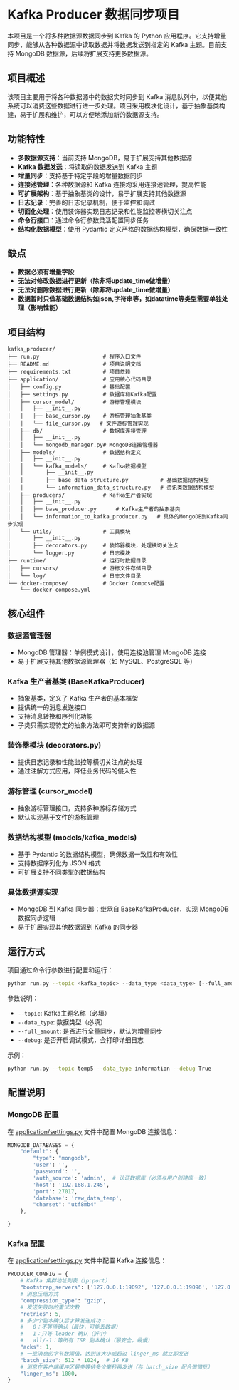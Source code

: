 # Kafka Producer 数据同步项目

本项目是一个将多种数据源数据同步到 Kafka 的 Python 应用程序。它支持增量同步，能够从各种数据源中读取数据并将数据发送到指定的 Kafka 主题。目前支持 MongoDB 数据源，后续将扩展支持更多数据源。

## 项目概述

该项目主要用于将各种数据源中的数据实时同步到 Kafka 消息队列中，以便其他系统可以消费这些数据进行进一步处理。项目采用模块化设计，基于抽象基类构建，易于扩展和维护，可以方便地添加新的数据源支持。

## 功能特性

- **多数据源支持**：当前支持 MongoDB，易于扩展支持其他数据源
- **Kafka 数据发送**：将读取的数据发送到 Kafka 主题
- **增量同步**：支持基于特定字段的增量数据同步
- **连接池管理**：各种数据源和 Kafka 连接均采用连接池管理，提高性能
- **可扩展架构**：基于抽象基类的设计，易于扩展支持其他数据源
- **日志记录**：完善的日志记录机制，便于监控和调试
- **切面化处理**：使用装饰器实现日志记录和性能监控等横切关注点
- **命令行接口**：通过命令行参数灵活配置同步任务
- **结构化数据模型**：使用 Pydantic 定义严格的数据结构模型，确保数据一致性

## 缺点

- **数据必须有增量字段**
- **无法对修改数据进行更新（除非将update_time做增量）**
- **无法对删除数据进行更新（除非将update_time做增量）**
- **数据暂时只做基础数据结构如json,字符串等，如datatime等类型需要单独处理（影响性能）**

## 项目结构

```
kafka_producer/
├── run.py                    # 程序入口文件
├── README.md                 # 项目说明文档
├── requirements.txt          # 项目依赖
├── application/              # 应用核心代码目录
│   ├── config.py             # 基础配置
│   ├── settings.py           # 数据库和Kafka配置
│   ├── cursor_model/         # 游标管理模块
│   │   ├── __init__.py
│   │   ├── base_cursor.py    # 游标管理抽象基类
│   │   └── file_cursor.py   # 文件游标管理实现
│   ├── db/                   # 数据库连接管理
│   │   ├── __init__.py
│   │   └── mongodb_manager.py# MongoDB连接管理器
│   ├── models/               # 数据结构定义
│   │   ├── __init__.py
│   │   └── kafka_models/     # Kafka数据模型
│   │       ├── __init__.py
│   │       ├── base_data_structure.py          # 基础数据结构模型
│   │       └── information_data_structure.py   # 资讯类数据结构模型
│   ├── producers/            # Kafka生产者实现
│   │   ├── __init__.py
│   │   ├── base_producer.py      # Kafka生产者的抽象基类
│   │   └── information_to_kafka_producer.py   # 具体的MongoDB到Kafka同步实现
│   └── utils/                # 工具模块
│       ├── __init__.py
│       ├── decorators.py     # 装饰器模块，处理横切关注点
│       └── logger.py         # 日志模块
├── runtime/                  # 运行时数据目录
│   ├── cursors/              # 游标文件存储目录
│   └── log/                  # 日志文件目录
└── docker-compose/           # Docker Compose配置
    └── docker-compose.yml
```

## 核心组件

### 数据源管理器

- MongoDB 管理器：单例模式设计，使用连接池管理 MongoDB 连接
- 易于扩展支持其他数据源管理器（如 MySQL、PostgreSQL 等）

### Kafka 生产者基类 (BaseKafkaProducer)

- 抽象基类，定义了 Kafka 生产者的基本框架
- 提供统一的消息发送接口
- 支持消息转换和序列化功能
- 子类只需实现特定的抽象方法即可支持新的数据源

### 装饰器模块 (decorators.py)

- 提供日志记录和性能监控等横切关注点的处理
- 通过注解方式应用，降低业务代码的侵入性

### 游标管理 (cursor_model)

- 抽象游标管理接口，支持多种游标存储方式
- 默认实现基于文件的游标管理

### 数据结构模型 (models/kafka_models)

- 基于 Pydantic 的数据结构模型，确保数据一致性和有效性
- 支持数据序列化为 JSON 格式
- 可扩展支持不同类型的数据结构

### 具体数据源实现

- MongoDB 到 Kafka 同步器：继承自 BaseKafkaProducer，实现 MongoDB 数据同步逻辑
- 易于扩展实现其他数据源到 Kafka 的同步器

## 运行方式

项目通过命令行参数进行配置和运行：

```bash
python run.py --topic <kafka_topic> --data_type <data_type> [--full_amount True] [--debug True]
```

参数说明：
- `--topic`: Kafka主题名称（必填）
- `--data_type`: 数据类型（必填）
- `--full_amount`: 是否进行全量同步，默认为增量同步
- `--debug`: 是否开启调试模式，会打印详细日志

示例：
```bash
python run.py --topic temp5 --data_type information --debug True
```

## 配置说明

### MongoDB 配置

在 [application/settings.py](file:///D:/company_project/kafka_prducer/kafka_prducer/application/settings.py) 文件中配置 MongoDB 连接信息：

```python
MONGODB_DATABASES = {
    "default": {
        "type": "mongodb",
        'user': '',
        'password': '',
        'auth_source': 'admin',  # 认证数据库（必须与用户创建库一致）
        'host': '192.168.1.245',
        'port': 27017,
        'database': 'raw_data_temp',
        "charset": "utf8mb4"
    },

}
```

### Kafka 配置

在 [application/settings.py](file:///D:/company_project/kafka_prducer/kafka_prducer/application/settings.py) 文件中配置 Kafka 连接信息：

```python
PRODUCER_CONFIG = {
    # Kafka 集群地址列表（ip:port）
    "bootstrap_servers": ['127.0.0.1:19092', '127.0.0.1:19096', '127.0.0.1:19100'],
    # 消息压缩方式
    "compression_type": "gzip",
    # 发送失败时的重试次数
    "retries": 5,
    # 多少个副本确认后才算发送成功：
    #   0：不等待确认（最快，可能丢数据）
    #   1：只等 leader 确认（折中）
    #   all/-1：等所有 ISR 副本确认（最安全，最慢）
    "acks": 1,
    # 一批消息的字节数阈值，达到该大小或超过 linger_ms 就立即发送
    "batch_size": 512 * 1024,  # 16 KB
    # 消息在客户端缓冲区最多等待多少毫秒再发送（与 batch_size 配合做微批）
    "linger_ms": 1000,
}
```
